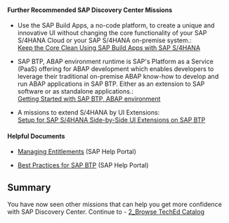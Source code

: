 #### Further Recommended SAP Discovery Center Missions

* Use the SAP Build Apps, a no-code platform, to create a unique and innovative UI without changing the core functionality of your SAP S/4HANA Cloud or your SAP S/4HANA on-premise system.:<br>
[Keep the Core Clean Using SAP Build Apps with SAP S/4HANA](https://discovery-center.cloud.sap/missiondetail/4024/4228/)

* SAP BTP, ABAP environment runtime is SAP's Platform as a Service (PaaS) offering for ABAP development which enables developers to leverage their traditional on-premise ABAP know-how to develop and run ABAP applications in SAP BTP. Either as an extension to SAP software or as standalone applications.:<br>[Getting Started with SAP BTP, ABAP environment](https://discovery-center.cloud.sap/missiondetail/3061/3116/)

* A missions to extend S/4HANA by UI Extensions:</br>
[Setup for SAP S/4HANA Side-by-Side UI Extensions on SAP BTP](https://discovery-center.cloud.sap/missiondetail/3239/3325/)


#### Helpful Documents

* [Managing Entitlements](https://help.sap.com/docs/BTP/65de2977205c403bbc107264b8eccf4b/c8248745dde24afb91479361de336111.html?locale=en-US) (SAP Help Portal)

* [Best Practices for SAP BTP](https://help.sap.com/docs/btp/best-practices/best-practices-for-sap-btp) (SAP Help Portal)

## Summary

You have now seen other missions that can help you get more confidence with SAP Discovery Center. Continue to - [2_Browse TechEd Catalog](https://github.com/SAP-samples/teched2023-XP162/blob/main/Exercises/4_Complete/2_Browse%20TechEd%20Catalog.md)
